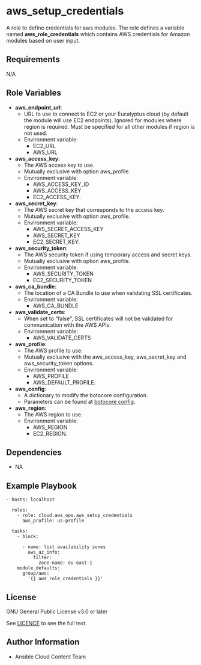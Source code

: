 aws_setup_credentials
==================

A role to define credentials for aws modules. The role defines a variable named **aws_role_credentials** which contains AWS credentials for Amazon modules based on user input.

Requirements
------------

N/A

Role Variables
--------------

* **aws_endpoint_url**:
    - URL to use to connect to EC2 or your Eucalyptus cloud (by default the module will use EC2 endpoints). Ignored for modules where region is required. Must be specified for all other modules if region is not used.
    - Environment variable:
        - EC2_URL
        - AWS_URL
* **aws_access_key**:
    - The AWS access key to use.
    - Mutually exclusive with option aws_profile.
    - Environment variable: 
        - AWS_ACCESS_KEY_ID
        - AWS_ACCESS_KEY
        - EC2_ACCESS_KEY.
* **aws_secret_key**:
    - The AWS secret key that corresponds to the access key.
    - Mutually exclusive with option aws_profile.
    - Environment variable:
        - AWS_SECRET_ACCESS_KEY
        - AWS_SECRET_KEY
        - EC2_SECRET_KEY.
* **aws_security_token**:
    - The AWS security token if using temporary access and secret keys.
    - Mutually exclusive with option aws_profile.
    - Environment variable: 
        - AWS_SECURITY_TOKEN
        - EC2_SECURITY_TOKEN
* **aws_ca_bundle**:
    - The location of a CA Bundle to use when validating SSL certificates.
    - Environment variable:
        - AWS_CA_BUNDLE
* **aws_validate_certs**:
    - When set to "false", SSL certificates will not be validated for communication with the AWS APIs.
    - Environment variable: 
        - AWS_VALIDATE_CERTS
* **aws_profile**:
    - The AWS profile to use.
    - Mutually exclusive with the aws_access_key, aws_secret_key and aws_security_token options.
    - Environment variable:
        - AWS_PROFILE
        - AWS_DEFAULT_PROFILE.
* **aws_config**:
    - A dictionary to modify the botocore configuration.
    - Parameters can be found at [botocore config](https://botocore.amazonaws.com/v1/documentation/api/latest/reference/config.html#botocore.config.Config).
* **aws_region**:
    - The AWS region to use. 
    - Environment variable: 
        - AWS_REGION
        - EC2_REGION.

Dependencies
------------

- NA

Example Playbook
----------------

    - hosts: localhost

      roles:
        - role: cloud.aws_ops.aws_setup_credentials
          aws_profile: us-profile

      tasks:
        - block:

          - name: list availability zones
            aws_az_info:
              filter:
                zone-name: eu-east-1
        module_defaults:
          group/aws:
            '{{ aws_role_credentials }}'

License
-------

GNU General Public License v3.0 or later

See [LICENCE](https://github.com/ansible-collections/cloud.aws_ops/blob/main/LICENSE) to see the full text.

Author Information
------------------

- Ansible Cloud Content Team
